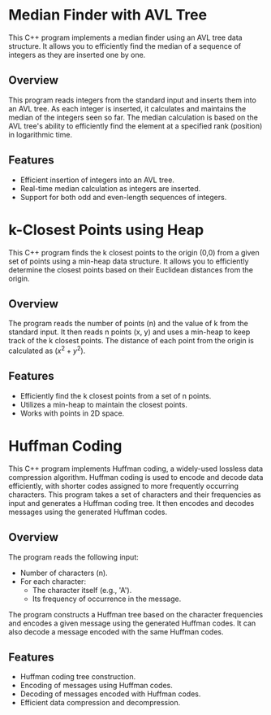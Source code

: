 # Median Finder with AVL Tree

This C++ program implements a median finder using an AVL tree data structure. It allows you to efficiently find the median of a sequence of integers as they are inserted one by one.

## Overview

This program reads integers from the standard input and inserts them into an AVL tree. As each integer is inserted, it calculates and maintains the median of the integers seen so far. The median calculation is based on the AVL tree's ability to efficiently find the element at a specified rank (position) in logarithmic time.

## Features

- Efficient insertion of integers into an AVL tree.
- Real-time median calculation as integers are inserted.
- Support for both odd and even-length sequences of integers.

# k-Closest Points using Heap

This C++ program finds the k closest points to the origin (0,0) from a given set of points using a min-heap data structure. It allows you to efficiently determine the closest points based on their Euclidean distances from the origin.

## Overview

The program reads the number of points (n) and the value of k from the standard input. It then reads n points (x, y) and uses a min-heap to keep track of the k closest points. The distance of each point from the origin is calculated as $(x^2 + y^2)$.

## Features

- Efficiently find the k closest points from a set of n points.
- Utilizes a min-heap to maintain the closest points.
- Works with points in 2D space.

# Huffman Coding

This C++ program implements Huffman coding, a widely-used lossless data compression algorithm. Huffman coding is used to encode and decode data efficiently, with shorter codes assigned to more frequently occurring characters. This program takes a set of characters and their frequencies as input and generates a Huffman coding tree. It then encodes and decodes messages using the generated Huffman codes.

## Overview

The program reads the following input:

- Number of characters (n).
- For each character:
  - The character itself (e.g., 'A').
  - Its frequency of occurrence in the message.

The program constructs a Huffman tree based on the character frequencies and encodes a given message using the generated Huffman codes. It can also decode a message encoded with the same Huffman codes.

## Features

- Huffman coding tree construction.
- Encoding of messages using Huffman codes.
- Decoding of messages encoded with Huffman codes.
- Efficient data compression and decompression.


